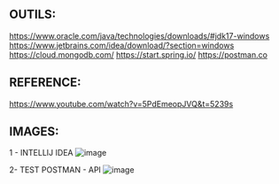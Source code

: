 OUTILS:
-----------------------
https://www.oracle.com/java/technologies/downloads/#jdk17-windows
https://www.jetbrains.com/idea/download/?section=windows
https://cloud.mongodb.com/
https://start.spring.io/
https://postman.co

REFERENCE:
---------------------
https://www.youtube.com/watch?v=5PdEmeopJVQ&t=5239s

IMAGES:
--------------------
1 - INTELLIJ IDEA 
![image](https://github.com/Cristianfllc3/SpringBootBack/assets/72107370/35b0a91f-790b-4012-b1f4-8261448c98cb)

2- TEST POSTMAN - API
![image](https://github.com/Cristianfllc3/SpringBootBack/assets/72107370/fb022662-6d14-4032-8857-ebbfde9f260d)
